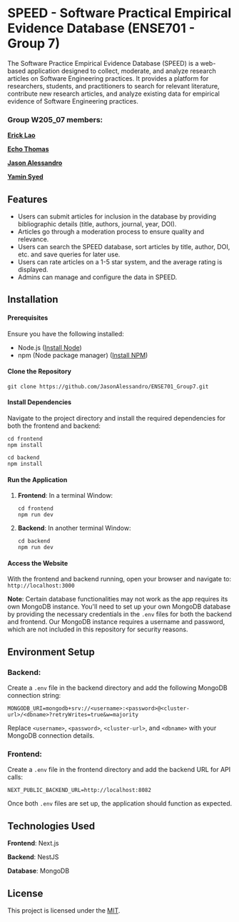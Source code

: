 # SPEED - Software Practical Empirical Evidence Database (ENSE701 - Group 7)
The Software Practice Empirical Evidence Database (SPEED) is a web-based application designed to collect, moderate, and analyze research articles on Software Engineering practices. It provides a platform for researchers, students, and practitioners to search for relevant literature, contribute new research articles, and analyze existing data for empirical evidence of Software Engineering practices.

### Group W205_07 members:

**[Erick Lao](https://github.com/ErickLao123)**

**[Echo Thomas](https://github.com/Snofolofosoraus)**

**[Jason Alessandro](https://github.com/JasonAlessandro)**

**[Yamin Syed](https://github.com/YaminSyed04)**

## Features
- Users can submit articles for inclusion in the database by providing bibliographic details (title, authors, journal, year, DOI).
- Articles go through a moderation process to ensure quality and relevance.
- Users can search the SPEED database, sort articles by title, author, DOI, etc. and save queries for later use.
- Users can rate articles on a 1-5 star system, and the average rating is displayed.
- Admins can manage and configure the data in SPEED.


## Installation

#### Prerequisites
Ensure you have the following installed:
- Node.js ([Install Node](https://nodejs.org/en/download/package-manager))
- npm (Node package manager) ([Install NPM](https://docs.npmjs.com/downloading-and-installing-node-js-and-npm))

#### Clone the Repository
   ```
   git clone https://github.com/JasonAlessandro/ENSE701_Group7.git
   ```
#### Install Dependencies
Navigate to the project directory and install the required dependencies for both the frontend and backend:
   ```
   cd frontend 
   npm install
   ```
   ```
   cd backend 
   npm install
   ```
   
#### Run the Application
1. **Frontend**: 
   In a terminal Window: 
    ```
    cd frontend
    npm run dev
    ```

2. **Backend**: 
   In another terminal Window: 
    ```
    cd backend
    npm run dev
    ```
#### Access the Website
With the frontend and backend running, open your browser and navigate to: ```http://localhost:3000```

**Note**: Certain database functionalities may not work as the app requires its own MongoDB instance. You'll need to set up your own MongoDB database by providing the necessary credentials in the `.env` files for both the backend and frontend. Our MongoDB instance requires a username and password, which are not included in this repository for security reasons.

## Environment Setup

### Backend:
Create a `.env` file in the backend directory and add the following MongoDB connection string:
```
MONGODB_URI=mongodb+srv://<username>:<password>@<cluster-url>/<dbname>?retryWrites=true&w=majority
```
Replace `<username>`, `<password>`, `<cluster-url>`, and `<dbname>` with your MongoDB connection details.

### Frontend:
Create a `.env` file in the frontend directory and add the backend URL for API calls:
```
NEXT_PUBLIC_BACKEND_URL=http://localhost:8082
```

Once both `.env` files are set up, the application should function as expected.


## Technologies Used

**Frontend**: Next.js

**Backend**: NestJS

**Database**: MongoDB


## License

This project is licensed under the [MIT](LICENSE).
